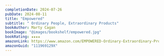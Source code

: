 ```yaml
---
completionDate: 2024-07-26
pubDate: 2024-08-11
title: "Empowered"
subtitle: " Ordinary People, Extraordinary Products"
bookAuthor: Marty Cagan
bookImage: "@images/bookshelf/empowered.jpg"
bookRating: ★★★★
amazonLink: https://www.amazon.com/EMPOWERED-Ordinary-Extraordinary-Products-Silicon/dp/111969129X
amazonGuid: "111969129X"
---
```

